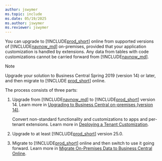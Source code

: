 ```yaml
---
author: jswymer
ms.topic: include
ms.date: 05/19/2025
ms.author: jswymer
ms.reviewer: jswymer
---
```

You can upgrade to [!INCLUDE[prod_short](prod_short.md)] online from supported versions of [!INCLUDE[navnow_md](navnow_md.md)] on-premises, provided that your application customization is handled by extensions. Any data from tables with code customizations cannot be carried forward from [!INCLUDE[navnow_md](navnow_md.md)].  

> [!NOTE]
> Upgrade your solution to Business Central Spring 2019 (version 14) or later, and then migrate to [!INCLUDE [prod_short](prod_short.md)] online.

The process consists of three parts:

1. Upgrade from [!INCLUDE[navnow_md](navnow_md.md)] to [!INCLUDE[prod_short](prod_short.md)] version 14. Learn more in [Upgrading to Business Central on-premises (version 14)](../../upgrade/upgrading-to-business-central-on-premises.md).

   Convert non-standard functionality and customizations to apps and per-tenant extensions. Learn more in [Deploying a Tenant Customization](../devenv-deploy-tenant-customization.md).
1. Upgrade to at least [!INCLUDE[prod_short](prod_short.md)] version 25.0.
1. Migrate to [!INCLUDE[prod_short](prod_short.md)] online and then switch to use it going forward. Learn more in [Migrate On-Premises Data to Business Central Online](../../administration/migrate-data.md).
